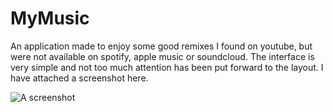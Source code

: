 # MyMusic

An application made to enjoy some good remixes I found on youtube, but were not available on spotify, apple music or soundcloud. The interface is very simple and not too much attention has been put forward to the layout.
I have attached a screenshot here.

![A screenshot](https://github.com/soumilhooda/MyMusic/blob/main/Images/Screenshot%202022-06-03%20at%2012.33.42%20AM.png)
